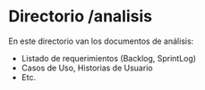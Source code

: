 # Directorio /analisis #
En este directorio van los documentos de análisis:
- Listado de requerimientos (Backlog, SprintLog)
- Casos de Uso, Historias de Usuario
- Etc.
